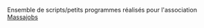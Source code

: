 Ensemble de scripts/petits programmes réalisés pour l'association [Massajobs](https://www.massajobs.org)
